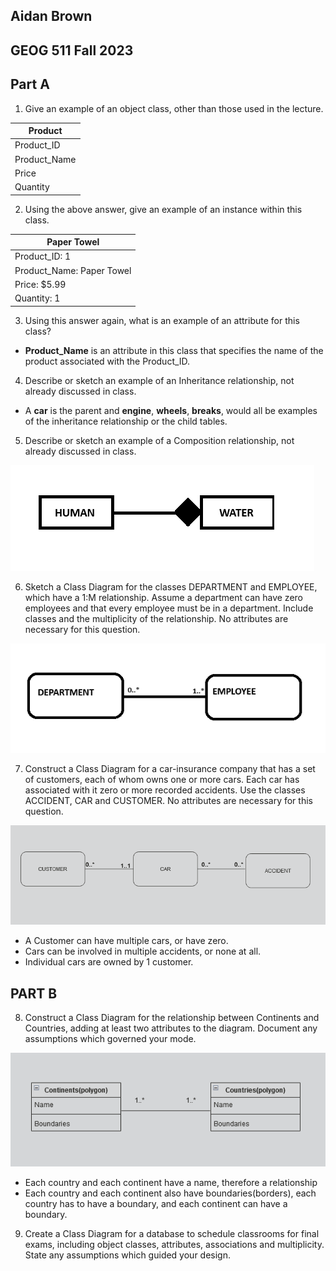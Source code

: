 
## Aidan Brown
## GEOG 511 Fall 2023


## Part A

1.  Give an example of an object class, other than those used in the lecture.

| **Product** |
| ----- |
| Product_ID |
| Product_Name |
| Price |
| Quantity |


2.  Using the above answer, give an example of an instance within this class.

| **Paper Towel** |
| ---------- |
| Product_ID: 1 |
| Product_Name: Paper Towel |
| Price: $5.99 |
| Quantity: 1 |


3.  Using this answer again, what is an example of an attribute for this class?

- **Product_Name** is an attribute in this class that specifies the name of the product associated with the Product_ID.


4.  Describe or sketch an example of an Inheritance relationship, not already discussed in class.

- A **car** is the parent and **engine**, **wheels**, **breaks**, would all be examples of the inheritance relationship or the child tables.


5.   Describe or sketch an example of a Composition relationship, not already discussed in class.

![Pasted image 20230927110617.png](../../attachments/Pasted%20image%2020230927110617.png)


6.  Sketch a Class Diagram for the classes DEPARTMENT and EMPLOYEE, which have a 1:M relationship.  Assume a department can have zero employees and that every employee must be in a department.  Include classes and the multiplicity of the relationship. No attributes are necessary for this question.

![Pasted image 20230927111917.png](../../attachments/Pasted%20image%2020230927111917.png)

7. Construct a Class Diagram for a car-insurance company that has a set of customers, each of whom owns one or more cars. Each car has associated with it zero or more recorded accidents. Use the classes ACCIDENT, CAR and CUSTOMER. No attributes are necessary for this question.

![Pasted image 20230927121809.png](../../attachments/Pasted%20image%2020230927121809.png)

- A Customer can have multiple cars, or have zero.
- Cars can be involved in multiple accidents, or none at all.
- Individual cars are owned by 1 customer.

## PART B


8.  Construct a Class Diagram for the relationship between Continents and Countries, adding at least two attributes to the diagram. Document any assumptions which governed your mode.

![Pasted image 20231003121817.png](../../attachments/Pasted%20image%2020231003121817.png)

- Each country and each continent have a name, therefore a relationship
- Each country and each continent also have boundaries(borders), each country has to have a boundary, and each continent can have a boundary.

9.  Create a Class Diagram for a database to schedule classrooms for final exams, including object classes, attributes, associations and multiplicity. State any assumptions which guided your design.










